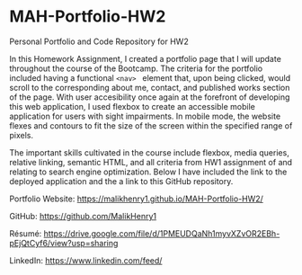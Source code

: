 # MAH-Portfolio-HW2
Personal Portfolio and Code Repository for HW2

  In this Homework Assignment, I created a portfolio page that I will update throughout the course of the Bootcamp. The criteria for the portfolio included having a functional `<nav> ` element that, upon being clicked, would scroll to the corresponding about me, contact, and published works section of the page. With user accesibility once again at the forefront of developing this web application, I used flexbox to create an accessible mobile application for users with sight impairments. In mobile mode, the website flexes and contours to fit the size of the screen within the specified range of pixels. 

The important skills cultivated in the course include flexbox, media queries, relative linking, semantic HTML, and all criteria from HW1 assignment of and relating to search engine optimization. Below I have included the link to the deployed application and the a link to this GitHub repository.

Portfolio Website: https://malikhenry1.github.io/MAH-Portfolio-HW2/

GitHub: https://github.com/MalikHenry1

Résumé: https://drive.google.com/file/d/1PMEUDQaNh1myvXZvOR2EBh-pEjQtCyf6/view?usp=sharing

LinkedIn: https://www.linkedin.com/feed/
